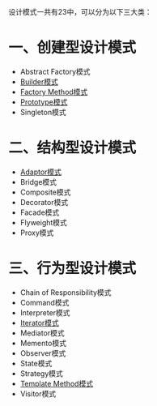 设计模式一共有23中，可以分为以下三大类：

# 一、创建型设计模式

- Abstract Factory模式
- [Builder模式](./设计模式学习之Builder模式.md)
- [Factory Method模式](./设计模式学习之工厂方法模式.md)
- [Prototype模式](./设计模式学习之Prototype模式.md)
- Singleton模式

# 二、结构型设计模式 

- [Adaptor模式](./设计模式学习之Adapter模式.md)
- Bridge模式
- Composite模式
- Decorator模式
- Facade模式
- Flyweight模式
- Proxy模式

# 三、行为型设计模式

- Chain of Responsibility模式
- Command模式
- Interpreter模式
- [Iterator模式](./设计模式学习之Iterator模式.md)
- Mediator模式
- Memento模式
- Observer模式
- State模式
- Strategy模式
- [Template Method模式](./设计模式学习之模板方法模式.md)
- Visitor模式
